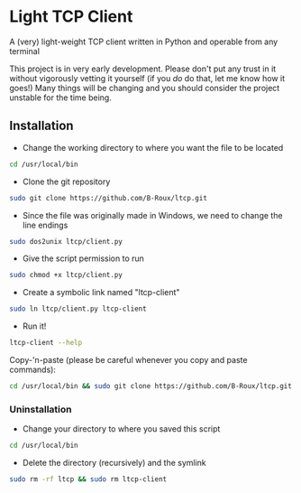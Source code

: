 # Light TCP Client
A (very) light-weight TCP client written in Python and operable from any terminal

This project is in very early development. Please don't put any trust in it without vigorously vetting it yourself (if you *do* do that, let me know how it goes!)
Many things will be changing and you should consider the project unstable for the time being.

## Installation

* Change the working directory to where you want the file to be located

```zsh
cd /usr/local/bin
```

* Clone the git repository

```zsh
sudo git clone https://github.com/B-Roux/ltcp.git
```

* Since the file was originally made in Windows, we need to change the line endings

```zsh
sudo dos2unix ltcp/client.py
```

* Give the script permission to run

```zsh
sudo chmod +x ltcp/client.py
```

* Create a symbolic link named "ltcp-client"

```zsh
sudo ln ltcp/client.py ltcp-client
```

* Run it!

```zsh
ltcp-client --help
```

Copy-'n-paste (please be careful whenever you copy and paste commands):

```zsh
cd /usr/local/bin && sudo git clone https://github.com/B-Roux/ltcp.git && sudo dos2unix ltcp/client.py && sudo chmod +x ltcp/client.py && sudo ln ltcp/client.py ltcp-client
```

### Uninstallation

* Change your directory to where you saved this script

```zsh
cd /usr/local/bin
```

* Delete the directory (recursively) and the symlink

```zsh
sudo rm -rf ltcp && sudo rm ltcp-client
```

